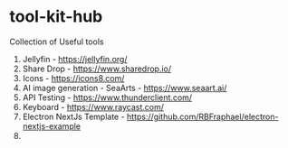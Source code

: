 # tool-kit-hub
Collection of Useful tools
1. Jellyfin - https://jellyfin.org/
2. Share Drop - https://www.sharedrop.io/
3. Icons - https://icons8.com/
4. AI image generation - SeaArts - https://www.seaart.ai/
5. API Testing - https://www.thunderclient.com/
6. Keyboard - https://www.raycast.com/
7. Electron NextJs Template - https://github.com/RBFraphael/electron-nextjs-example
8. 
